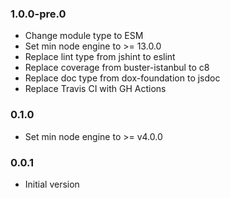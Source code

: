 ### 1.0.0-pre.0
* Change module type to ESM
* Set min node engine to >= 13.0.0
* Replace lint type from jshint to eslint
* Replace coverage from buster-istanbul to c8
* Replace doc type from dox-foundation to jsdoc
* Replace Travis CI with GH Actions

### 0.1.0
* Set min node engine to >= v4.0.0

### 0.0.1
* Initial version
